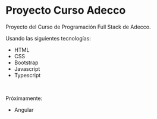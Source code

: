# Proyecto Curso Adecco
Proyecto del Curso de Programación Full Stack de Adecco.
<br>
<p>Usando las siguientes tecnologías:</p>
<ul>
  <li>HTML</li>
  <li>CSS</li>  
  <li>Bootstrap</li>  
  <li>Javascript</li>
  <li>Typescript</li>
</ul>
<br>
<p>Próximamente:</p>
<ul>
  <li>Angular</li>
</ul>
